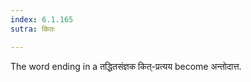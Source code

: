 ```yaml
---
index: 6.1.165
sutra: कितः

---
```

The word ending in a तद्धितसंज्ञक कित्-प्रत्यय become अन्तोदात्त.